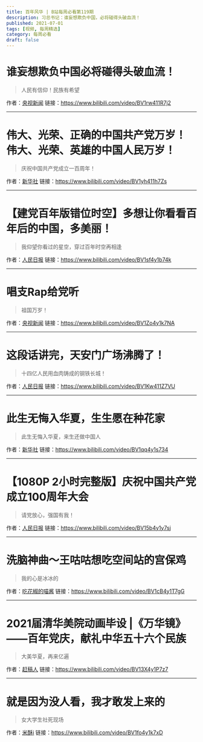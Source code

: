 ```yaml
---
title: 百年风华 | B站每周必看第119期
description: 习总书记：谁妄想欺负中国，必将碰得头破血流！
published: 2021-07-01
tags: [视频, 每周精选]
category: 每周必看
draft: false
---
```


# 谁妄想欺负中国必将碰得头破血流！
> 人民有信仰！民族有希望

作者：[央视新闻](https://space.bilibili.com/456664753)
链接：https://www.bilibili.com/video/BV1rw411R7j2

---

# 伟大、光荣、正确的中国共产党万岁！  伟大、光荣、英雄的中国人民万岁！
> 庆祝中国共产党成立一百周年！

作者：[新华社](https://space.bilibili.com/473837611)
链接：https://www.bilibili.com/video/BV1yh411h7Zs

---

# 【建党百年版错位时空】多想让你看看百年后的中国，多美丽！
> 我仰望你看过的星空，穿过百年时空再相逢

作者：[人民日报](https://space.bilibili.com/1131457022)
链接：https://www.bilibili.com/video/BV1sf4y1b74k

---

# 唱支Rap给党听
> 祖国万岁！

作者：[央视新闻](https://space.bilibili.com/456664753)
链接：https://www.bilibili.com/video/BV1Zo4y1k7NA

---

# 这段话讲完，天安门广场沸腾了！
> 十四亿人民用血肉铸成的钢铁长城！

作者：[人民日报](https://space.bilibili.com/1131457022)
链接：https://www.bilibili.com/video/BV1Kw411Z7VU

---

# 此生无悔入华夏，生生愿在种花家
> 此生无悔入华夏，来生还做中国人

作者：[新华社](https://space.bilibili.com/473837611)
链接：https://www.bilibili.com/video/BV1qq4y1s734

---

# 【1080P 2小时完整版】庆祝中国共产党成立100周年大会
> 请党放心，强国有我！

作者：[人民日报](https://space.bilibili.com/1131457022)
链接：https://www.bilibili.com/video/BV15b4y1y7sj

---

# 洗脑神曲～王咕咕想吃空间站的宫保鸡
> 我的心是冰冰的

作者：[吃花椒的喵酱](https://space.bilibili.com/2026561407)
链接：https://www.bilibili.com/video/BV1cB4y1T7gG

---

# 2021届清华美院动画毕设 |《万华镜》——百年党庆，献礼中华五十六个民族
> 大美华夏，再来亿遍

作者：[赶稿人](https://space.bilibili.com/590881599)
链接：https://www.bilibili.com/video/BV13X4y1P7z7

---

# 就是因为没人看，我才敢发上来的
> 女大学生社死现场

作者：[米酥i](https://space.bilibili.com/23688784)
链接：https://www.bilibili.com/video/BV1fo4y1k7xD


